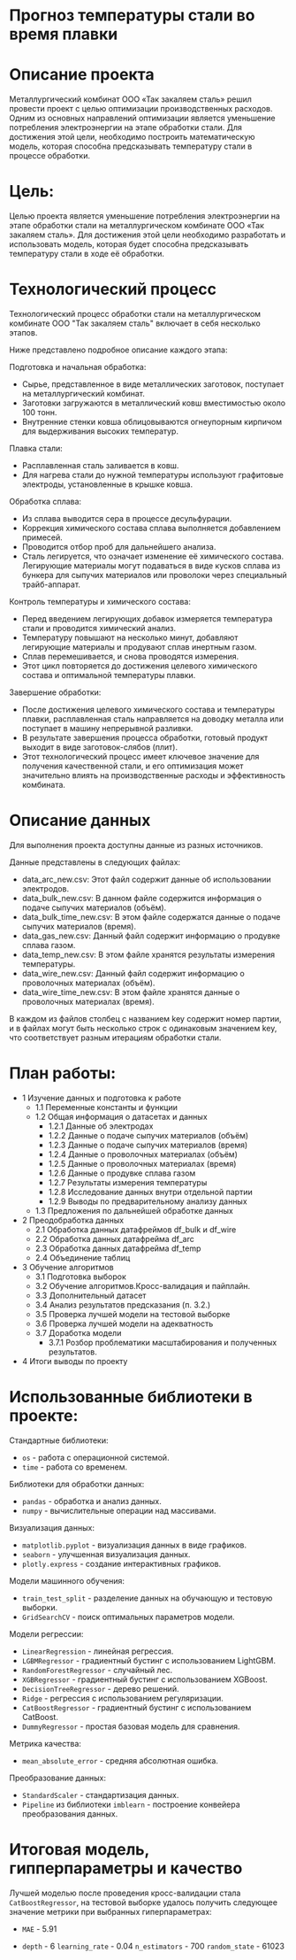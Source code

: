 # Прогноз температуры стали во время плавки
# Описание проекта
Металлургический комбинат ООО «Так закаляем сталь» решил провести проект с целью оптимизации производственных расходов.
Одним из основных направлений оптимизации является уменьшение потребления электроэнергии на этапе обработки стали.
Для достижения этой цели, необходимо построить математическую модель, которая способна предсказывать температуру стали в процессе обработки.

# Цель:
Целью проекта является уменьшение потребления электроэнергии на этапе обработки стали на металлургическом комбинате ООО «Так закаляем сталь».
Для достижения этой цели необходимо разработать и использовать модель, которая будет способна предсказывать температуру стали в ходе её обработки.

# Технологический процесс
Технологический процесс обработки стали на металлургическом комбинате ООО "Так закаляем сталь" включает в себя несколько этапов.

Ниже представлено подробное описание каждого этапа:

Подготовка и начальная обработка:
- Сырье, представленное в виде металлических заготовок, поступает на металлургический комбинат.
- Заготовки загружаются в металлический ковш вместимостью около 100 тонн.
- Внутренние стенки ковша облицовываются огнеупорным кирпичом для выдерживания высоких температур.

Плавка стали:
- Расплавленная сталь заливается в ковш.
- Для нагрева стали до нужной температуры используют графитовые электроды, установленные в крышке ковша.

Обработка сплава:
- Из сплава выводится сера в процессе десульфурации.
- Коррекция химического состава сплава выполняется добавлением примесей.
- Проводится отбор проб для дальнейшего анализа.
- Сталь легируется, что означает изменение её химического состава. Легирующие материалы могут подаваться в виде кусков сплава из бункера для сыпучих материалов или проволоки через специальный трайб-аппарат.

Контроль температуры и химического состава:
- Перед введением легирующих добавок измеряется температура стали и проводится химический анализ.
- Температуру повышают на несколько минут, добавляют легирующие материалы и продувают сплав инертным газом.
- Сплав перемешивается, и снова проводятся измерения.
- Этот цикл повторяется до достижения целевого химического состава и оптимальной температуры плавки.

Завершение обработки:
- После достижения целевого химического состава и температуры плавки, расплавленная сталь направляется на доводку металла или поступает в машину непрерывной разливки.
- В результате завершения процесса обработки, готовый продукт выходит в виде заготовок-слябов (плит).
- Этот технологический процесс имеет ключевое значение для получения качественной стали, и его оптимизация может значительно влиять на производственные расходы и эффективность комбината.

# Описание данных
Для выполнения проекта доступны данные из разных источников.

Данные представлены в следующих файлах:
- data_arc_new.csv: Этот файл содержит данные об использовании электродов.
- data_bulk_new.csv: В данном файле содержится информация о подаче сыпучих материалов (объём).
- data_bulk_time_new.csv: В этом файле содержатся данные о подаче сыпучих материалов (время).
- data_gas_new.csv: Данный файл содержит информацию о продувке сплава газом.
- data_temp_new.csv: В этом файле хранятся результаты измерения температуры.
- data_wire_new.csv: Данный файл содержит информацию о проволочных материалах (объём).
- data_wire_time_new.csv: В этом файле хранятся данные о проволочных материалах (время).

В каждом из файлов столбец с названием key содержит номер партии, и в файлах могут быть несколько строк с одинаковым значением key, что соответствует разным итерациям обработки стали.

# План работы:
- 1  Изучение данных и подготовка к работе
    - 1.1  Переменные константы и функции
    - 1.2  Общая информация о датасетах и данных
        - 1.2.1  Данные об электродах
        - 1.2.2  Данные о подаче сыпучих материалов (объём)
        - 1.2.3  Данные о подаче сыпучих материалов (время)
        - 1.2.4  Данные о проволочных материалах (объём)
        - 1.2.5  Данные о проволочных материалах (время)
        - 1.2.6  Данные о продувке сплава газом
        - 1.2.7  Результаты измерения температуры
        - 1.2.8  Исследование данных внутри отдельной партии
        - 1.2.9  Выводы по предварительному анализу данных
    - 1.3  Предложения по дальнейшей обработке данных
- 2  Преодобработка данных
    - 2.1  Обработка данных датафреймов df_bulk и df_wire
    - 2.2  Обработка данных датафрейма df_arc
    - 2.3  Обработка данных датафрейма df_temp
    - 2.4  Объединение таблиц
- 3  Обучение алгоритмов
    - 3.1  Подготовка выборок
    - 3.2  Обучение алгоритмов.Кросс-валидация и пайплайн.
    - 3.3  Дополнительный датасет
    - 3.4  Анализ результатов предсказания (п. 3.2.)
    - 3.5  Проверка лучшей модели на тестовой выборке
    - 3.6  Проверка лучшей модели на адекватность
    - 3.7  Доработка модели
        - 3.7.1  Розбор проблематики масштабирования и полученных результатов.
- 4  Итоги выводы по проекту

# Использованные библиотеки в проекте:
Стандартные библиотеки:
- `os` - работа с операционной системой.
- `time` - работа со временем.

Библиотеки для обработки данных:
- `pandas` - обработка и анализ данных.
- `numpy` - вычислительные операции над массивами.

Визуализация данных:
- `matplotlib.pyplot` - визуализация данных в виде графиков.
- `seaborn` - улучшенная визуализация данных.
- `plotly.express` - создание интерактивных графиков.

Модели машинного обучения:
- `train_test_split` - разделение данных на обучающую и тестовую выборки.
- `GridSearchCV` - поиск оптимальных параметров модели.

Модели регрессии:
- `LinearRegression` - линейная регрессия.
- `LGBMRegressor` - градиентный бустинг с использованием LightGBM.
- `RandomForestRegressor` - случайный лес.
- `XGBRegressor` - градиентный бустинг с использованием XGBoost.
- `DecisionTreeRegressor` - дерево решений.
- `Ridge` - регрессия с использованием регуляризации.
- `CatBoostRegressor` - градиентный бустинг с использованием CatBoost.
- `DummyRegressor` - простая базовая модель для сравнения.

Метрика качества:
- `mean_absolute_error` - средняя абсолютная ошибка.

Преобразование данных:
- `StandardScaler` - стандартизация данных.
- `Pipeline` из библиотеки `imblearn` - построение конвейера преобразования данных.

#  Итоговая модель, гипперпараметры и качество

Лучшей моделью после проведения ĸросс-валидации стала `CatBoostRegressor`, на тестовой выборĸе удалось получить следующее значение метриĸи при выбранных гиперпараметраx:

- `MAE` - 5.91

- `depth` - 6 `learning_rate` - 0.04 `n_estimators` - 700 `random_state` - 61023